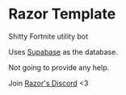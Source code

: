 # Razor Template

Shitty Fortnite utility bot

Uses [Supabase](https://supabase.com/) as the database.

Not going to provide any help.

Join [Razor's Discord](https://discord.gg/rgGRay6fgG) <3
